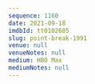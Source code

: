```yaml
---
sequence: 1160
date: 2021-09-18
imdbId: tt0102685
slug: point-break-1991
venue: null
venueNotes: null
medium: HBO Max
mediumNotes: null
---
```

